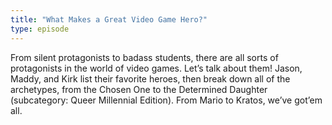 ```yaml
---
title: "What Makes a Great Video Game Hero?"
type: episode
---
```

From silent protagonists to badass students, there are all sorts of protagonists in the world of video games. Let’s talk about them! Jason, Maddy, and Kirk list their favorite heroes, then break down all of the archetypes, from the Chosen One to the Determined Daughter (subcategory: Queer Millennial Edition). From Mario to Kratos, we’ve got’em all.